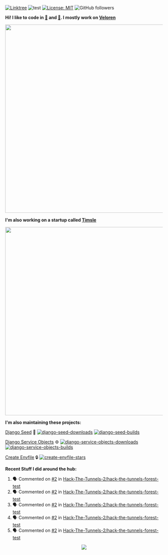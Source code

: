 [![Linktree](https://img.shields.io/badge/linktree-1de9b6?style=for-the-badge&logo=linktree&logoColor=white)](https://linktr.ee/angelonfira)
![test](https://hits.seeyoufarm.com/api/count/incr/badge.svg?url=https://github.com/AngelOnFira)
[![License: MIT](https://img.shields.io/badge/License-MIT-yellow.svg)](https://opensource.org/licenses/MIT)
![GitHub followers](https://img.shields.io/github/followers/angelonfira?style=social)

**Hi! I like to code in [:crab:](https://www.rust-lang.org/) and [:snake:](https://www.python.org/). I mostly work on [Veloren](https://veloren.net)**

<p align="center">
  <img width="600" src="https://media.discordapp.net/attachments/444005079410802699/730566298073038949/rsz_5f0656b6aa176.png">
</p>

**I'm also working on a startup called [Timsle](https://timsle.com)**

<p align="center">
  <img width="600" src="https://media.discordapp.net/attachments/444005079410802699/730566842674053130/rsz_5f0657242abb4.png">
</p>

**I'm also maintaining these projects:**

[Django Seed](https://github.com/Brobin/django-seed)
:seedling:
[![django-seed-downloads](https://pepy.tech/badge/django-seed)](https://pepy.tech/project/django-seed)
[![django-seed-builds](https://github.com/Brobin/django-seed/workflows/Test/badge.svg)](https://github.com/Brobin/django-seed)

[Django Service Objects](https://github.com/mixxorz/django-service-objects)
:gear:
[![django-service-objects-downloads](https://pepy.tech/badge/django-service-objects)](https://pepy.tech/project/django-service-objects)
[![django-service-objects-builds](https://github.com/mixxorz/django-service-objects/actions/workflows/test.yml/badge.svg)](https://github.com/mixxorz/django-service-objects/actions/workflows/test.yml)

[Create Envfile](https://github.com/SpicyPizza/create-envfile)
:lock:
[![create-envfile-stars](https://img.shields.io/github/stars/SpicyPizza/create-envfile?style=social)](https://github.com/SpicyPizza/create-envfile)

**Recent Stuff I did around the hub:**

<!--START_SECTION:activity-->
1. 🗣 Commented on [#2](https://github.com/Hack-The-Tunnels-2/hack-the-tunnels-forest-test/issues/2#issuecomment-1741790310) in [Hack-The-Tunnels-2/hack-the-tunnels-forest-test](https://github.com/Hack-The-Tunnels-2/hack-the-tunnels-forest-test)
2. 🗣 Commented on [#2](https://github.com/Hack-The-Tunnels-2/hack-the-tunnels-forest-test/issues/2#issuecomment-1741790261) in [Hack-The-Tunnels-2/hack-the-tunnels-forest-test](https://github.com/Hack-The-Tunnels-2/hack-the-tunnels-forest-test)
3. 🗣 Commented on [#2](https://github.com/Hack-The-Tunnels-2/hack-the-tunnels-forest-test/issues/2#issuecomment-1741789778) in [Hack-The-Tunnels-2/hack-the-tunnels-forest-test](https://github.com/Hack-The-Tunnels-2/hack-the-tunnels-forest-test)
4. 🗣 Commented on [#2](https://github.com/Hack-The-Tunnels-2/hack-the-tunnels-forest-test/issues/2#issuecomment-1741789652) in [Hack-The-Tunnels-2/hack-the-tunnels-forest-test](https://github.com/Hack-The-Tunnels-2/hack-the-tunnels-forest-test)
5. 🗣 Commented on [#2](https://github.com/Hack-The-Tunnels-2/hack-the-tunnels-forest-test/issues/2#issuecomment-1741789637) in [Hack-The-Tunnels-2/hack-the-tunnels-forest-test](https://github.com/Hack-The-Tunnels-2/hack-the-tunnels-forest-test)
<!--END_SECTION:activity-->

<p align="center">
  <img src="https://github-profile-trophy.vercel.app/?username=angelonfira&column=4&theme=nord&margin-w=15&margin-h=15">
</p>
